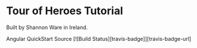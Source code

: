 # Tour of Heroes Tutorial

Built by Shannon Ware in Ireland.

Angular QuickStart Source 
[![Build Status][travis-badge]][travis-badge-url]